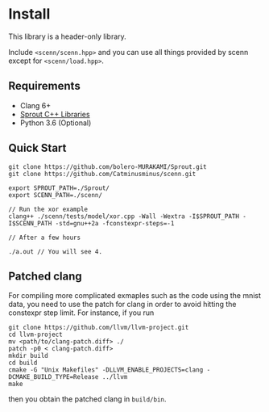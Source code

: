 # Install
This library is a header-only library.

Include ```<scenn/scenn.hpp>``` and you can use all things provided by scenn except for ```<scenn/load.hpp>```.

## Requirements
- Clang 6+
- [Sprout C++ Libraries](https://github.com/bolero-MURAKAMI/Sprout)
- Python 3.6 (Optional)

## Quick Start
```
git clone https://github.com/bolero-MURAKAMI/Sprout.git
git clone https://github.com/Catminusminus/scenn.git

export SPROUT_PATH=./Sprout/
export SCENN_PATH=./scenn/

// Run the xor example
clang++ ./scenn/tests/model/xor.cpp -Wall -Wextra -I$SPROUT_PATH -I$SCENN_PATH -std=gnu++2a -fconstexpr-steps=-1

// After a few hours

./a.out // You will see 4.
```

## Patched clang
For compiling more complicated exmaples such as the code using the mnist data, you need to use the patch for clang in order to avoid hitting the constexpr step limit. For instance, if you run
```
git clone https://github.com/llvm/llvm-project.git
cd llvm-project
mv <path/to/clang-patch.diff> ./
patch -p0 < clang-patch.diff>
mkdir build
cd build
cmake -G "Unix Makefiles" -DLLVM_ENABLE_PROJECTS=clang -DCMAKE_BUILD_TYPE=Release ../llvm
make
```
then you obtain the patched clang in `build/bin`.